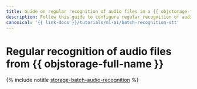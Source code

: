 ```yaml
---
title: Guide on regular recognition of audio files in a {{ objstorage-full-name }} bucket
description: Follow this guide to configure regular recognition of audio files in an {{ objstorage-full-name }} bucket.
canonical: '{{ link-docs }}/tutorials/ml-ai/batch-recognition-stt'
---
```


# Regular recognition of audio files from {{ objstorage-full-name }}

{% include notitle [storage-batch-audio-recognition](../../_tutorials/ml-ai/batch-recognition-stt.md) %}